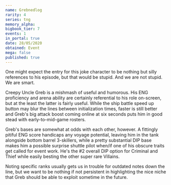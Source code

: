 ```yaml
---
name: Grebnedlog
rarity: 4
series: tng
memory_alpha:
bigbook_tier: 7
events: 1
in_portal: true
date: 28/05/2020
obtained: Event
mega: false
published: true
---
```


One might expect the entry for this joke character to be nothing but silly references to his episode, but that would be stupid. And we are not stupid. We are smart.

Creepy Uncle Greb is a mishmash of useful and humorous. His ENG proficiency and arena ability are certainly referential to his role on-screen, but at the least the latter is fairly useful. While the ship battle speed up button may blur the lines between initialization times, faster is still better and Greb's big attack boost coming online at six seconds puts him in good stead with early-to-mid-game rosters.

Greb's bases are somewhat at odds with each other, however. A fittingly pitiful ENG score handicaps any voyage potential, leaving him in the tank alongside bottom barrel 3-skillers, while a pretty substantial DIP base makes him a possible surprise shuttle pilot when/if one of his obscure traits get called for event work. He's the #2 overall DIP option for Criminal and Thief while easily besting the other super rare Villains.

Noting specific ranks usually gets us in trouble for outdated notes down the line, but we want to be nothing if not persistent in highlighting the nice niche that Greb should be able to exploit sometime in the future.

